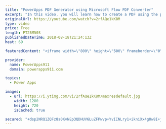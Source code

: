 ```yaml
---
title: "PowerApps PDF Generator using Microsoft Flow PDF Converter"
excerpt: "In this video, you will learn how to create a PDF using the power of PowerApps, Flow, and OneDrive. We walk through everything from generating the HTML, to filling in the variables, adding Flow actions, and finally sending content from PowerApps to the PDF. Very cool.  John Liu's original blog post on"
originalUrl: https://youtube.com/watch?v=2rfAQe1kK8M
type: video
price: Free
length: PT25M50S
publishedDateTime: 2018-08-18T21:24:13Z
heat: 69

featuredContent: "<iframe width=\"800\" height=\"500\" frameborder=\"0\" src=\"https://www.youtube.com/embed/2rfAQe1kK8M\" allow=\"accelerometer; autoplay; encrypted-media; gyroscope; picture-in-picture\" allowfullscreen></iframe>"

provider:
  name: PowerApps911
  domain: powerapps911.com

topics:
  - Power Apps

images:
  - url: https://i.ytimg.com/vi/2rfAQe1kK8M/maxresdefault.jpg
    width: 1280
    height: 720
    isCached: true

secured: "+dsp2NRQ1ZQFz8s0KvNEp3QDHUV6LuZFPwvp+YvIINLry1+ikniXx4gOw8I+jyGFs7NjP49Ld53RrkqFqhHFvVmGsliJdPk5bJs4rDibHviNsFVk8XxUfza/MtRED2FhphCpA9LzzitHbbjuj2qBaTNMuJ5Vek6zZ1T+zDwaEQXE09Jvc6v35EBeZU5YX7d1ZTtzC0EkweDrP3NJC8B6oKzheGSYmkHW5tEe+2fjogIp9pORbQG4OsNmp8SnjfnJZI8KhwrJQGnpQnLPfC+hw7aQMAL88Isylg2pqn1TDWIQ3Ova7niw74bVapcbK1yheDJ434G57G6360S5aTeJ+XmnY0W2VuHxOSEqvaqUcTVrD34BjcrgxvZFnrtT+ncf8G7LDEVNI3Ztyj0ZXhhCL5DnXDcv2x4P8W1+jgZGu4k=;ZkSFauvHUJSjC9NSPL+kuA=="
---
```


